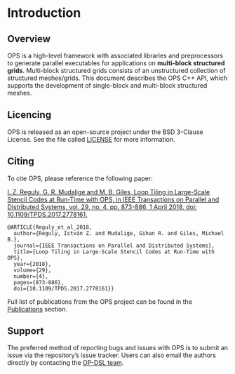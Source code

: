 # Introduction

## Overview

OPS is a high-level framework with associated libraries and preprocessors to generate parallel executables for applications on **multi-block structured grids**. Multi-block structured grids consists of an unstructured collection of structured meshes/grids. This document describes the OPS C++ API, which supports the development of single-block and multi-block structured meshes.

## Licencing
OPS is released as an open-source project under the BSD 3-Clause License. See the file called [LICENSE](https://github.com/OP-DSL/OPS/blob/master/LICENSE) for more information.

## Citing
To cite OPS, please reference the following paper:

[I. Z. Reguly, G. R. Mudalige and M. B. Giles, Loop Tiling in Large-Scale Stencil Codes at Run-Time with OPS, in IEEE Transactions on Parallel and Distributed Systems, vol. 29, no. 4, pp. 873-886, 1 April 2018, doi: 10.1109/TPDS.2017.2778161.](https://ieeexplore.ieee.org/abstract/document/8121995)

```
@ARTICLE{Reguly_et_al_2018,
  author={Reguly, István Z. and Mudalige, Gihan R. and Giles, Michael B.},
  journal={IEEE Transactions on Parallel and Distributed Systems}, 
  title={Loop Tiling in Large-Scale Stencil Codes at Run-Time with OPS}, 
  year={2018},
  volume={29},
  number={4},
  pages={873-886},
  doi={10.1109/TPDS.2017.2778161}}
```
Full list of publications from the OPS project can be found in the [Publications](https://ops-dsl.readthedocs.io/en/markdowndocdev/pubs.html) section.

## Support
The preferred method of reporting bugs and issues with OPS is to submit an issue via the repository’s issue tracker. Users can also email the authors directly by  contacting the [OP-DSL team](https://op-dsl.github.io/about.html). 
